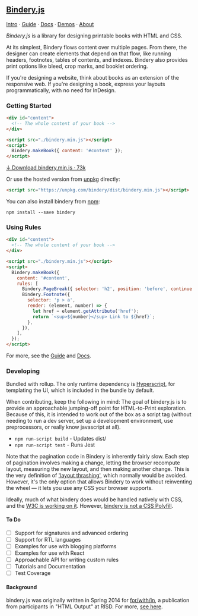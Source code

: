 ## [Bindery.js](https://evanbrooks.info/bindery/)

[Intro](https://evanbrooks.info/bindery/) ·
[Guide](https://evanbrooks.info/bindery/guide) ·
[Docs](https://evanbrooks.info/bindery/docs) ·
[Demos](https://evanbrooks.info/bindery/demos) ·
[About](https://evanbrooks.info/bindery/about)

*Bindery.js* is a library for designing printable books with HTML and CSS.

At its simplest, Bindery flows content over multiple pages. From there, the designer can create elements that depend on that flow, like running headers, footnotes, tables of contents, and indexes. Bindery also provides print options like bleed, crop marks, and booklet ordering.

If you're designing a website, think about books as an extension of the responsive web. If you're designing a book, express your layouts programmatically, with no need for InDesign.

### Getting Started

```html
<div id="content">
  <!-- The whole content of your book -->
</div>

<script src="./bindery.min.js"></script>
<script>
  Bindery.makeBook({ content: '#content' });
</script>
```

<a href="https://unpkg.com/bindery/dist/bindery.min.js" class="btn" download>
  ↓ Download bindery.min.js · 73k
</a>

Or use the hosted version from [unpkg](https://unpkg.com/) directly:

```html
<script src="https://unpkg.com/bindery/dist/bindery.min.js"></script>
```

You can also install bindery from [npm](https://www.npmjs.com/package/bindery):

```
npm install --save bindery
```

### Using Rules

```html
<div id="content">
  <!-- The whole content of your book -->
</div>

<script src="./bindery.min.js"></script>
<script>
  Bindery.makeBook({
    content: '#content',
    rules: [
      Bindery.PageBreak({ selector: 'h2', position: 'before', continue: 'right' }),
      Bindery.Footnote({
        selector: 'p > a',
        render: (element, number) => {
          let href = element.getAttribute('href');
          return `<sup>${number}</sup> Link to ${href}`;
        },
      }),
    ],
  });
</script>
```

For more, see the [Guide](https://evanbrooks.info/bindery/guide) and [Docs](https://evanbrooks.info/bindery/docs).

### Developing

Bundled with rollup. The only runtime dependency
is [Hyperscript](https://github.com/hyperhype/hyperscript), for templating the UI, which is included in the bundle by default.

When contributing, keep the following in mind: The goal of bindery.js is to provide an approachable jumping-off point for HTML-to-Print exploration. Because of this, it is intended to work out of the box as a script tag (without needing to run a dev server, set up a development environment, use preprocessors, or really know javascript at all).

- `npm run-script build` - Updates dist/
- `npm run-script test` - Runs Jest

Note that the pagination code in Bindery is inherently fairly slow. Each step of pagination involves
making a change, letting the browser recompute layout, measuring the
new layout, and then making another change.
This is the very definition of ['layout thrashing'](https://developers.google.com/web/fundamentals/performance/rendering/avoid-large-complex-layouts-and-layout-thrashing),
which normally would be avoided. However, it's the only option that allows Bindery
to work without reinventing the wheel — it lets you use any CSS your browser supports.

Ideally, much of what bindery does would be handled natively with CSS,
and the [W3C is working on it](https://drafts.csswg.org/css-page-3/). However, [bindery is not a CSS Polyfill](https://evanbrooks.info/bindery/about#what-bindery-is-not).


#### To Do

- [ ] Support for signatures and advanced ordering
- [ ] Support for RTL languages
- [ ] Examples for use with blogging platforms
- [ ] Examples for use with React
- [ ] Approachable API for writing custom rules
- [ ] Tutorials and Documentation
- [ ] Test Coverage

#### Background

bindery.js was originally written in Spring 2014 for [for/with/in](http://htmloutput.risd.gd/),
a publication from participants in "HTML Output" at RISD. For more, [see here](http://evanbrooks.info/bindery/about).
